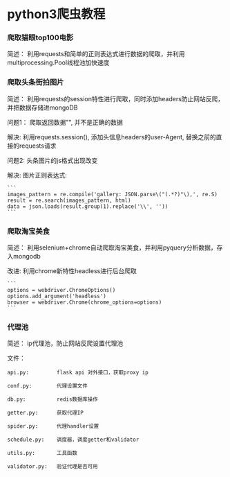 # python3爬虫教程



### 爬取猫眼top100电影

简述：
    利用requests和简单的正则表达式进行数据的爬取，并利用multiprocessing.Pool线程池加快速度


### 爬取头条街拍图片

简述：
    利用requests的session特性进行爬取，同时添加headers防止网站反爬，并把数据存储进mongoDB

问题1：
    爬取返回数据"<html><body></body></html>", 并不是正确的数据

解决:
    利用requests.session(), 添加头信息headers的user-Agent, 替换之前的直接的requests请求

问题2:
    头条图片的js格式出现改变

解决:
    图片正则表达式:

    ```
    images_pattern = re.compile('gallery: JSON.parse\("(.*?)"\),', re.S)
    result = re.search(images_pattern, html)
    data = json.loads(result.group(1).replace('\\', ''))
    ```


### 爬取淘宝美食

简述：
    利用selenium+chrome自动爬取淘宝美食，并利用pyquery分析数据，存入mongodb

改进:
    利用chrome新特性headless进行后台爬取

    ```
    options = webdriver.ChromeOptions()
    options.add_argument('headless')
    browser = webdriver.Chrome(chrome_options=options)
    ```


### 代理池

简述：
    ip代理池，防止网站反爬设置代理池

文件：

    api.py:         flask api 对外接口，获取proxy ip

    conf.py:        代理设置文件

    db.py:          redis数据库操作

    getter.py:      获取代理IP

    spider.py:      代理handler设置

    schedule.py:    调度器，调度getter和validator

    utils.py:       工具函数

    validator.py:   验证代理是否可用

